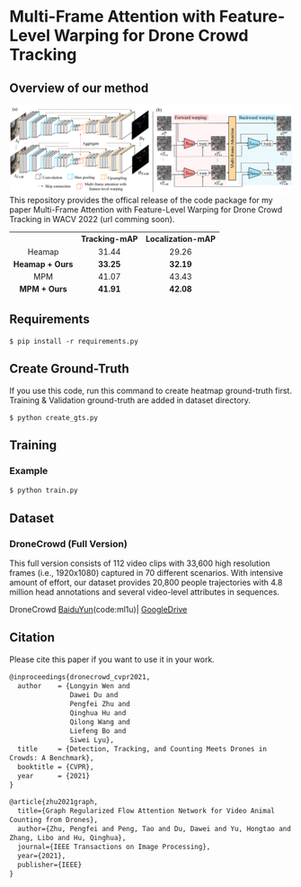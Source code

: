 # Multi-Frame Attention with Feature-Level Warping for Drone Crowd Tracking

## Overview of our method
![Illustration](./image/overview.png)
This repository provides the offical release of the code package for my paper Multi-Frame Attention with Feature-Level Warping for Drone Crowd Tracking in WACV 2022 (url comming soon). 

<table>
<thead>
<tr>
<th align="center"></th>
<th align="center">Tracking-mAP</th>
<th align="center">Localization-mAP</th>

</tr>
<tr>
<td align="center">Heamap</td>
<td align="center">31.44</td>
<td align="center">29.26</td>
</tr> 

<tr>
<td align="center"><strong>Heamap + Ours</strong></td>
<td align="center"><strong>33.25</strong></td>
<td align="center"><strong>32.19</strong></td>
</tr> 

<tr>
<td align="center">MPM</td>
<td align="center">41.07</td>
<td align="center">43.43</td>
</tr>    

<tr>
<td align="center"><strong>MPM + Ours</strong></td>
<td align="center"><strong>41.91</strong></td>
<td align="center"><strong>42.08</strong></td>
</tr>    
  
</tbody></table>

## Requirements
```
$ pip install -r requirements.py
```

## Create Ground-Truth
If you use this code, run this command to create heatmap ground-truth first.
Training & Validation ground-truth are added in dataset directory.
```
$ python create_gts.py
```

## Training
### Example
```
$ python train.py
```
## Dataset
### DroneCrowd (Full Version)
This full version consists of 112 video clips with 33,600 high resolution frames (i.e., 1920x1080) captured in 70 different scenarios.  With intensive amount of effort, our dataset provides 20,800 people trajectories with 4.8 million head annotations and several video-level attributes in sequences.  

DroneCrowd [BaiduYun](https://pan.baidu.com/s/1hjXoVZJ16y9Tf7UXcJw3oQ)(code:ml1u)| [GoogleDrive](https://drive.google.com/drive/folders/1EUKLJ1WmrhWTNGt4wFLyHRfspJAt56WN?usp=sharing) 


## Citation

Please cite this paper if you want to use it in your work.
```
@inproceedings{dronecrowd_cvpr2021,
  author    = {Longyin Wen and
               Dawei Du and
               Pengfei Zhu and
               Qinghua Hu and
               Qilong Wang and
               Liefeng Bo and
               Siwei Lyu},
  title     = {Detection, Tracking, and Counting Meets Drones in Crowds: A Benchmark},
  booktitle = {CVPR},
  year      = {2021}
}
```
```
@article{zhu2021graph,
  title={Graph Regularized Flow Attention Network for Video Animal Counting from Drones},
  author={Zhu, Pengfei and Peng, Tao and Du, Dawei and Yu, Hongtao and Zhang, Libo and Hu, Qinghua},
  journal={IEEE Transactions on Image Processing},
  year={2021},
  publisher={IEEE}
}
```
